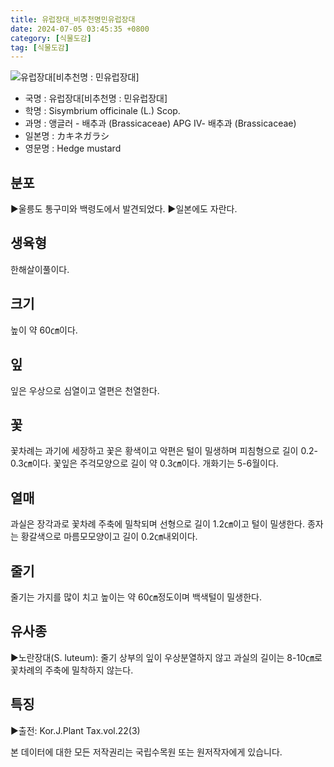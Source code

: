 ```yaml
---
title: 유럽장대_비추천명민유럽장대
date: 2024-07-05 03:45:35 +0800
category: [식물도감]
tag: [식물도감]
---
```




![유럽장대[비추천명 : 민유럽장대]](/fileUpload/plants/basic/Cruciferae/Sisymbrium/1852/1852_1_th2.jpg)
- 국명 : 유럽장대[비추천명 : 민유럽장대]
- 학명 : Sisymbrium officinale (L.) Scop.
- 과명 : 앵글러 - 배추과 (Brassicaceae) APG Ⅳ- 배추과 (Brassicaceae)
- 일본명 : カキネガラシ
- 영문명 : Hedge mustard


## 분포
▶울릉도 통구미와 백령도에서 발견되었다. ▶일본에도 자란다.
## 생육형
한해살이풀이다.
## 크기
높이 약 60㎝이다.
## 잎
잎은 우상으로 심열이고 열편은 천열한다.
## 꽃
꽃차례는 과기에 세장하고 꽃은 황색이고 악편은 털이 밀생하며 피침형으로 길이 0.2-0.3㎝이다. 꽃잎은 주걱모양으로 길이 약 0.3㎝이다. 개화기는 5-6월이다.
## 열매
과실은 장각과로 꽃차례 주축에 밀착되며 선형으로 길이 1.2㎝이고 털이 밀생한다. 종자는 황갈색으로 마름모모양이고 길이 0.2㎝내외이다.
## 줄기
줄기는 가지를 많이 치고 높이는 약 60㎝정도이며 백색털이 밀생한다.
## 유사종
▶노란장대(S. luteum): 줄기 상부의 잎이 우상분열하지 않고 과실의 길이는 8-10㎝로 꽃차례의 주축에 밀착하지 않는다.
## 특징
▶출전: Kor.J.Plant Tax.vol.22(3)






본 데이터에 대한 모든 저작권리는 국립수목원 또는 원저작자에게 있습니다.
